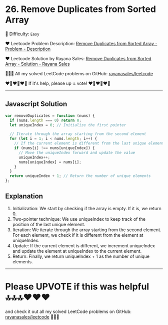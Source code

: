 # 26. Remove Duplicates from Sorted Array

🌱 Difficulty: `Easy`

❤️ Leetcode Problem Description: [Remove Duplicates from Sorted Array - Problem - Description](https://leetcode.com/problems/remove-duplicates-from-sorted-array/description/)

❤️ Leetcode Solution by Rayana Sales: [Remove Duplicates from Sorted Array - Solution - Rayana Sales](https://leetcode.com/problems/remove-duplicates-from-sorted-array/solutions/5662672/simple-beginner-friendly-javascript-solution-explanation/)

💁🏻‍♀️ All my solved LeetCode problems on GitHub: [rayanasales/leetcode](https://github.com/rayanasales/leetcode)

❤️‍🔥❤️‍🔥❤️‍🔥 If it's help, please up 🔝 vote! ❤️‍🔥❤️‍🔥❤️‍🔥

---

## Javascript Solution

```js
var removeDuplicates = function (nums) {
  if (nums.length === 0) return 0;
  let uniqueIndex = 0; // Initialize the first pointer

  // Iterate through the array starting from the second element
  for (let i = 1; i < nums.length; i++) {
    // If the current element is different from the last unique element
    if (nums[i] !== nums[uniqueIndex]) {
      // Move the uniqueIndex forward and update the value
      uniqueIndex++;
      nums[uniqueIndex] = nums[i];
    }
  }
  return uniqueIndex + 1; // Return the number of unique elements
};
```

## Explanation

1. Initialization: We start by checking if the array is empty. If it is, we return 0.
2. Two-pointer technique: We use uniqueIndex to keep track of the position of the last unique element.
3. Iteration: We iterate through the array starting from the second element. For each element, we check if it is different from the element at uniqueIndex.
4. Update: If the current element is different, we increment uniqueIndex and update the element at uniqueIndex to the current element.
5. Return: Finally, we return uniqueIndex + 1 as the number of unique elements.

---

# Please UPVOTE if this was helpful 🔝🔝🔝❤️❤️❤️

and check it out all my solved LeetCode problems on GitHub: [rayanasales/leetcode](https://github.com/rayanasales/leetcode) 🤙😚🤘
